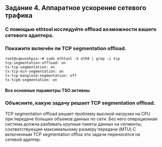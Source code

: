 ## Задание 4. Аппаратное ускорение сетевого трафика 

### С помощью ethtool исследуйте offload возможности вашего сетевого адаптера.
### Покажите включён ли TCP segmentation offload.
```
root@cqeunxhpza:~# sudo ethtool -k eth0 | grep -i tcp
tcp-segmentation-offload: on
tx-tcp-segmentation: on
tx-tcp-ecn-segmentation: on
tx-tcp-mangleid-segmentation: off
tx-tcp6-segmentation: on
```

#### Все основные параметры TSO активны

### Объясните, какую задачу решает TCP segmentation offload.
TCP segmentation offload решает проблему высокой нагрузки на CPU при передаче больших объемов данных по сети. 
Без него операционная система должна разбивать крупные пакеты данных на сегменты, соответствующие максимальному размеру передачи (MTU)
С включенным TCP segmentation offloa эти задачи переносятся на сетевой адаптер.